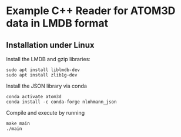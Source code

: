 # Example C++ Reader for ATOM3D data in LMDB format


## Installation under Linux

Install the LMDB and gzip libraries:
```
sudo apt install liblmdb-dev
sudo apt install zlib1g-dev
```

Install the JSON library via conda
```
conda activate atom3d
conda install -c conda-forge nlohmann_json
```

Compile and execute by running
```
make main
./main
```

